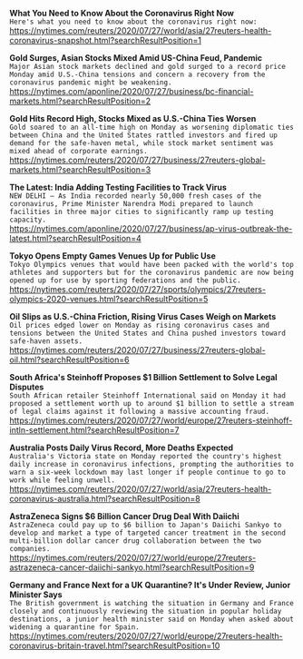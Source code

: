 **What You Need to Know About the Coronavirus Right Now**\
`Here's what you need to know about the coronavirus right now:`\
https://nytimes.com/reuters/2020/07/27/world/asia/27reuters-health-coronavirus-snapshot.html?searchResultPosition=1

**Gold Surges, Asian Stocks Mixed Amid US-China Feud, Pandemic**\
`Major Asian stock markets declined and gold surged to a record price Monday amid U.S.-China tensions and concern a recovery from the coronavirus pandemic might be weakening.`\
https://nytimes.com/aponline/2020/07/27/business/bc-financial-markets.html?searchResultPosition=2

**Gold Hits Record High, Stocks Mixed as U.S.-China Ties Worsen**\
`Gold soared to an all-time high on Monday as worsening diplomatic ties between China and the United States rattled investors and fired up demand for the safe-haven metal, while stock market sentiment was mixed ahead of corporate earnings.`\
https://nytimes.com/reuters/2020/07/27/business/27reuters-global-markets.html?searchResultPosition=3

**The Latest: India Adding Testing Facilities to Track Virus**\
`NEW DELHI — As India recorded nearly 50,000 fresh cases of the coronavirus, Prime Minister Narendra Modi prepared to launch facilities in three major cities to significantly ramp up testing capacity.`\
https://nytimes.com/aponline/2020/07/27/business/ap-virus-outbreak-the-latest.html?searchResultPosition=4

**Tokyo Opens Empty Games Venues Up for Public Use**\
`Tokyo Olympics venues that would have been packed with the world's top athletes and supporters but for the coronavirus pandemic are now being opened up for use by sporting federations and the public.`\
https://nytimes.com/reuters/2020/07/27/sports/olympics/27reuters-olympics-2020-venues.html?searchResultPosition=5

**Oil Slips as U.S.-China Friction, Rising Virus Cases Weigh on Markets**\
`Oil prices edged lower on Monday as rising coronavirus cases and tensions between the United States and China pushed investors toward safe-haven assets. `\
https://nytimes.com/reuters/2020/07/27/business/27reuters-global-oil.html?searchResultPosition=6

**South Africa's Steinhoff Proposes $1 Billion Settlement to Solve Legal Disputes**\
`South African retailer Steinhoff International said on Monday it had proposed a settlement worth up to around $1 billion to settle a stream of legal claims against it following a massive accounting fraud. `\
https://nytimes.com/reuters/2020/07/27/world/europe/27reuters-steinhoff-intln-settlement.html?searchResultPosition=7

**Australia Posts Daily Virus Record, More Deaths Expected**\
`Australia's Victoria state on Monday reported the country's highest daily increase in coronavirus infections, prompting the authorities to warn a six-week lockdown may last longer if people continue to go to work while feeling unwell.`\
https://nytimes.com/reuters/2020/07/27/world/asia/27reuters-health-coronavirus-australia.html?searchResultPosition=8

**AstraZeneca Signs $6 Billion Cancer Drug Deal With Daiichi**\
`AstraZeneca could pay up to $6 billion to Japan's Daiichi Sankyo to develop and market a type of targeted cancer treatment in the second multi-billion dollar cancer drug collaboration between the two companies.`\
https://nytimes.com/reuters/2020/07/27/world/europe/27reuters-astrazeneca-cancer-daiichi-sankyo.html?searchResultPosition=9

**Germany and France Next for a UK Quarantine? It's Under Review, Junior Minister Says**\
`The British government is watching the situation in Germany and France closely and continuously reviewing the situation in popular holiday destinations, a junior health minister said on Monday when asked about widening a quarantine for Spain. `\
https://nytimes.com/reuters/2020/07/27/world/europe/27reuters-health-coronavirus-britain-travel.html?searchResultPosition=10

